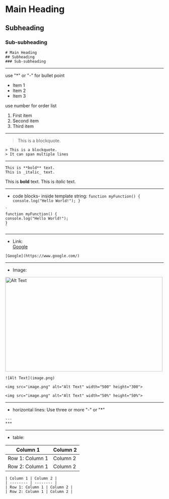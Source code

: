 # Main Heading
## Subheading
### Sub-subheading

```
# Main Heading
## Subheading
### Sub-subheading
```

***

use "*" or "-" for bullet point
* Item 1
* Item 2
* Item 3

use number for order list

1. First item
2. Second item
3. Third item

***

> This is a blockquote.
```
> This is a blockquote. 
> It can span multiple lines
```

***

```
This is **bold** text.
This is _italic_ text.
```
This is **bold** text.
This is _italic_ text.

***

* code blocks- inside template string:
`
function myFunction() {
console.log("Hello World!");
}
`
```
`
function myFunction() {
console.log("Hello World!");
}
`
```

***

* Link: <br>
[Google](https://www.google.com/)
```
[Google](https://www.google.com/)
```

***

* Image: <br>
<img src="https://images.pexels.com/photos/5092418/pexels-photo-5092418.jpeg?auto=compress&cs=tinysrgb&w=1260&h=750&dpr=1" alt="Alt Text" width="500" height="300">

```
![Alt Text](image.png)

<img src="image.png" alt="Alt Text" width="500" height="300">

<img src="image.png" alt="Alt Text" width="50%" height="50%">
```

***

* horizontal lines: Use three or more "-" or "*"

```
---
***
```

***

* table:

| Column 1 | Column 2 |
| -------- | -------- |
| Row 1: Column 1 | Column 2 |
| Row 2: Column 1 | Column 2 |
```
| Column 1 | Column 2 |
| -------- | -------- |
| Row 1: Column 1 | Column 2 |
| Row 2: Column 1 | Column 2 |
```
